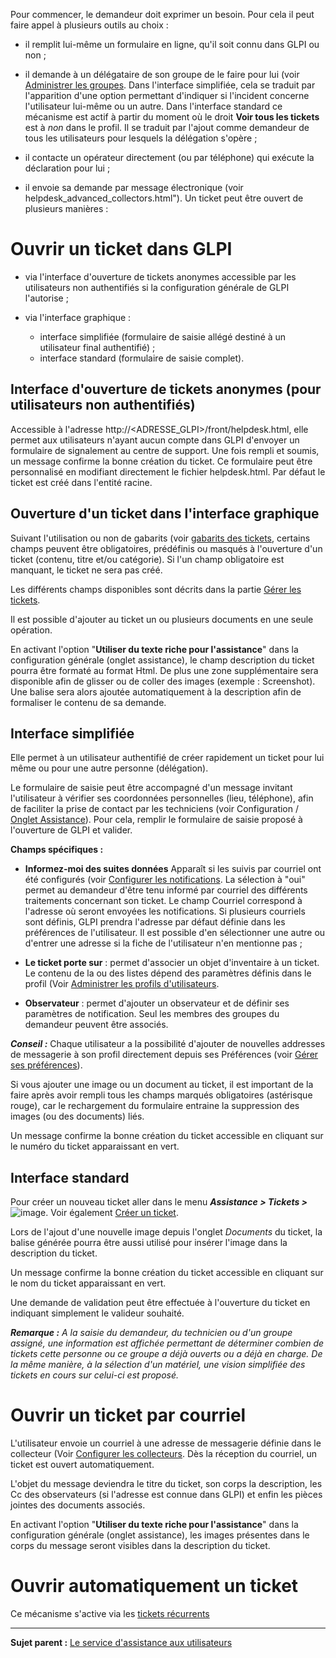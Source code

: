 Pour commencer, le demandeur doit exprimer un besoin. Pour cela il peut faire appel à plusieurs outils au choix :

- il remplit lui-même un formulaire en ligne, qu'il soit connu dans GLPI ou non ;

- il demande à un délégataire de son groupe de le faire pour lui (voir [Administrer les groupes](administration_group.html "Dans GLPI, administrer les groupes peut se faire à partir du menu Administration > Groupes.").
   Dans l'interface simplifiée, cela se traduit par l'apparition d'une option permettant d'indiquer si l'incident concerne l'utilisateur lui-même ou un autre.
   Dans l'interface standard ce mécanisme est actif à partir du moment où le droit **Voir tous les tickets** est à *non* dans le profil. Il se traduit par l'ajout comme demandeur de tous les utilisateurs pour lesquels la délégation s'opère ;

- il contacte un opérateur directement (ou par téléphone) qui exécute la déclaration pour lui ;

- il envoie sa demande par message électronique (voir helpdesk_advanced_collectors.html").
Un ticket peut être ouvert de plusieurs manières :


Ouvrir un ticket dans GLPI
==========================
- via l'interface d'ouverture de tickets anonymes accessible par les utilisateurs non authentifiés si la configuration générale de GLPI l'autorise ;

- via l'interface graphique :

  - interface simplifiée (formulaire de saisie allégé destiné à un utilisateur final authentifié) ;
  - interface standard (formulaire de saisie complet).

Interface d'ouverture de tickets anonymes (pour utilisateurs non authentifiés)
------------------------------------------------------------------------------

Accessible à l'adresse http://<ADRESSE\_GLPI\>/front/helpdesk.html, elle permet aux utilisateurs n'ayant aucun compte dans GLPI d'envoyer un formulaire de signalement au centre de support. Une fois rempli et
soumis, un message confirme la bonne création du ticket. Ce formulaire peut être personnalisé en modifiant directement le fichier helpdesk.html. Par défaut le ticket est créé dans l'entité racine.


Ouverture d'un ticket dans l'interface graphique
------------------------------------------------
Suivant l'utilisation ou non de gabarits (voir [gabarits des tickets](index.php?fr/04_Module_Assistance/xxx.md), certains champs peuvent être obligatoires, prédéfinis ou masqués à l'ouverture d'un ticket (contenu, titre et/ou catégorie). Si l'un champ obligatoire est manquant, le ticket ne sera pas créé.

Les différents champs disponibles sont décrits dans la partie [Gérer les tickets](index.php?fr/04_Module_Assistance/04_Tickets/03_Gérer_les_tickets.md "Les tickets dans GLPI, caractéristiques et utilisation").

Il est possible d'ajouter au ticket un ou plusieurs documents en une seule opération.

En activant l'option "**Utiliser du texte riche pour l'assistance**" dans la configuration générale (onglet assistance), le champ description du ticket pourra être formaté au format Html. De plus une zone supplémentaire sera disponible afin de glisser ou de coller des images (exemple : Screenshot). Une balise sera alors ajoutée automatiquement à la description afin de formaliser le contenu de sa demande.

Interface simplifiée
--------------------

Elle permet à un utilisateur authentifié de créer rapidement un ticket pour lui même ou pour une autre personne (délégation).

Le formulaire de saisie peut être accompagné d'un message invitant l'utilisateur à vérifier ses coordonnées personnelles (lieu, téléphone), afin de faciliter la prise de contact par les techniciens (voir
Configuration / [Onglet Assistance](config_common_assist.html "Cet onglet permet de paramétrer le comportement de la partie assistance de GLPI.")).
Pour cela, remplir le formulaire de saisie proposé à l'ouverture de GLPI et valider.

**Champs spécifiques :**

-   **Informez-moi des suites données**
    Apparaît si les suivis par courriel ont été configurés (voir [Configurer les notifications](config_notification.html "Les notifications se configurent depuis le menu Configuration > Notifications").
    La sélection à "oui" permet au demandeur d'être tenu informé par courriel des différents traitements concernant son ticket.
    Le champ Courriel correspond à l'adresse où seront envoyées les notifications. Si plusieurs courriels sont définis, GLPI prendra l'adresse par défaut définie dans les préférences de l'utilisateur. Il est possible d'en sélectionner une autre ou d'entrer une adresse si la fiche de l'utilisateur n'en mentionne pas ;

-   **Le ticket porte sur** : permet d'associer un objet d'inventaire à un ticket.
    Le contenu de la ou des listes dépend des paramètres définis dans le profil (Voir [Administrer les profils
    d'utilisateurs](administration_profile.html "Dans GLPI, administrer les profils peut se faire à partir du menu Administration > Profils.").

-   **Observateur** : permet d'ajouter un observateur et de définir ses paramètres de notification. Seul les membres des groupes du demandeur peuvent être associés.

***Conseil :*** Chaque utilisateur a la possibilité d'ajouter de nouvelles addresses de messagerie à son profil directement depuis ses Préférences (voir [Gérer ses
préférences](start_pref.html "Les préférences utilisateur se modifient depuis le menu Préférences")).

Si vous ajouter une image ou un document au ticket, il est important de la faire après avoir rempli tous les champs marqués obligatoires (astérisque rouge), car le rechargement du formulaire entraine la suppression des images (ou des documents) liés.

Un message confirme la bonne création du ticket accessible en cliquant sur le numéro du ticket apparaissant en vert.


Interface standard
------------------

Pour créer un nouveau ticket aller dans le menu ***Assistance > Tickets >*** ![image](docq/image/menu_add.png). Voir également [Créer un ticket](index.php?fr/04_Module_Assistance/05_Créer_un_ticket.md).

Lors de l'ajout d'une nouvelle image depuis l'onglet *Documents* du ticket, la balise générée pourra être aussi utilisé pour insérer l'image dans la description du ticket.

Un message confirme la bonne création du ticket accessible en cliquant sur le nom du ticket apparaissant en vert.

Une demande de validation peut être effectuée à l'ouverture du ticket en indiquant simplement le valideur souhaité.

***Remarque :** A la saisie du demandeur, du technicien ou d'un groupe assigné, une information est affichée permettant de déterminer combien de tickets cette personne ou ce groupe a déjà ouverts ou a déjà en charge. De la même manière, à la sélection d'un matériel, une vision simplifiée des tickets en cours sur celui-ci est proposé.*


Ouvrir un ticket par courriel
=============================  
 L'utilisateur envoie un courriel à une adresse de messagerie définie dans le collecteur (Voir [Configurer les
collecteurs](config_mailcollector.html "La configuration des collecteurs s'effectue depuis le menu Configuration > Collecteurs"). Dès la réception du courriel, un ticket est ouvert automatiquement.

L'objet du message deviendra le titre du ticket, son corps la description, les Cc des observateurs (si l'adresse est connue dans GLPI) et enfin les pièces jointes des documents associés.

En activant l'option "**Utiliser du texte riche pour l'assistance**" dans la configuration générale (onglet assistance), les images présentes dans le corps du message seront visibles dans la description du ticket.


Ouvrir automatiquement un ticket 
================================
Ce mécanisme s'active via les [tickets récurrents](index.php?fr/04_Module_Assistance/10_Tickets_récurrents.md)

------------
**Sujet parent :** [Le service d'assistance aux
utilisateurs](../glpi/helpdesk.html "Le service d'Assistance aux utilisateurs de GLPI")

